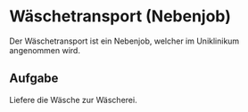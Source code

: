# Wäschetransport (Nebenjob)
Der Wäschetransport ist ein Nebenjob, welcher im Uniklinikum angenommen wird.

## Aufgabe
Liefere die Wäsche zur Wäscherei.
